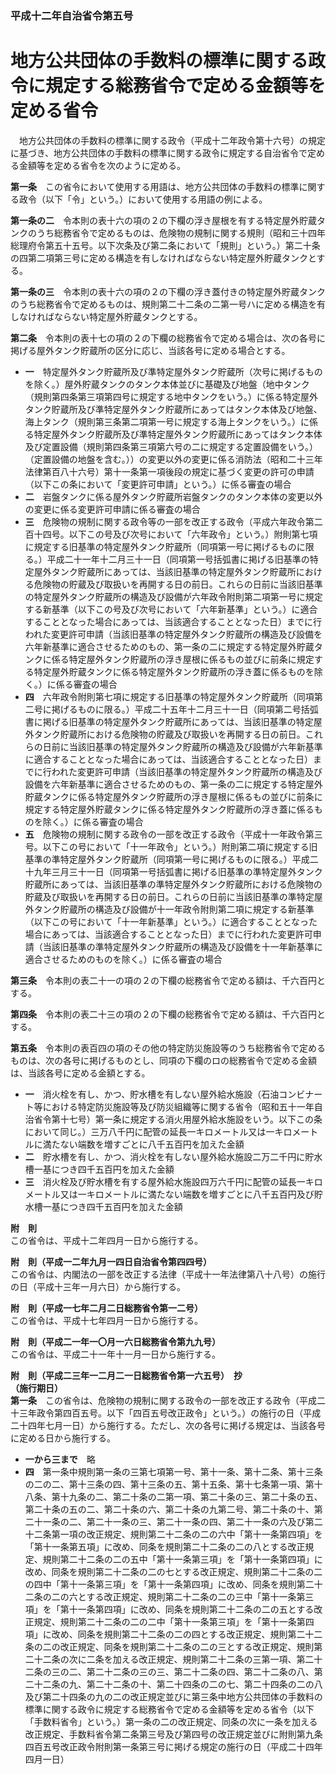 ### 平成十二年自治省令第五号  
# 地方公共団体の手数料の標準に関する政令に規定する総務省令で定める金額等を定める省令  
　地方公共団体の手数料の標準に関する政令（平成十二年政令第十六号）の規定に基づき、地方公共団体の手数料の標準に関する政令に規定する自治省令で定める金額等を定める省令を次のように定める。  
  
**第一条**　この省令において使用する用語は、地方公共団体の手数料の標準に関する政令（以下「令」という。）において使用する用語の例による。  
  
**第一条の二**　令本則の表十六の項の２の下欄の浮き屋根を有する特定屋外貯蔵タンクのうち総務省令で定めるものは、危険物の規制に関する規則（昭和三十四年総理府令第五十五号。以下次条及び第二条において「規則」という。）第二十条の四第二項第三号に定める構造を有しなければならない特定屋外貯蔵タンクとする。  
  
**第一条の三**　令本則の表十六の項の２の下欄の浮き蓋付きの特定屋外貯蔵タンクのうち総務省令で定めるものは、規則第二十二条の二第一号ハに定める構造を有しなければならない特定屋外貯蔵タンクとする。  
  
**第二条**　令本則の表十七の項の２の下欄の総務省令で定める場合は、次の各号に掲げる屋外タンク貯蔵所の区分に応じ、当該各号に定める場合とする。  
* **一**　特定屋外タンク貯蔵所及び準特定屋外タンク貯蔵所（次号に掲げるものを除く。）屋外貯蔵タンクのタンク本体並びに基礎及び地盤（地中タンク（規則第四条第三項第四号に規定する地中タンクをいう。）に係る特定屋外タンク貯蔵所及び準特定屋外タンク貯蔵所にあってはタンク本体及び地盤、海上タンク（規則第三条第二項第一号に規定する海上タンクをいう。）に係る特定屋外タンク貯蔵所及び準特定屋外タンク貯蔵所にあってはタンク本体及び定置設備（規則第四条第三項第六号の二に規定する定置設備をいう。）（定置設備の地盤を含む。））の変更以外の変更に係る消防法（昭和二十三年法律第百八十六号）第十一条第一項後段の規定に基づく変更の許可の申請（以下この条において「変更許可申請」という。）に係る審査の場合  
* **二**　岩盤タンクに係る屋外タンク貯蔵所岩盤タンクのタンク本体の変更以外の変更に係る変更許可申請に係る審査の場合  
* **三**　危険物の規制に関する政令等の一部を改正する政令（平成六年政令第二百十四号。以下この号及び次号において「六年政令」という。）附則第七項に規定する旧基準の特定屋外タンク貯蔵所（同項第一号に掲げるものに限る。）平成二十一年十二月三十一日（同項第一号括弧書に掲げる旧基準の特定屋外タンク貯蔵所にあっては、当該旧基準の特定屋外タンク貯蔵所における危険物の貯蔵及び取扱いを再開する日の前日。これらの日前に当該旧基準の特定屋外タンク貯蔵所の構造及び設備が六年政令附則第二項第一号に規定する新基準（以下この号及び次号において「六年新基準」という。）に適合することとなった場合にあっては、当該適合することとなった日）までに行われた変更許可申請（当該旧基準の特定屋外タンク貯蔵所の構造及び設備を六年新基準に適合させるためのもの、第一条の二に規定する特定屋外貯蔵タンクに係る特定屋外タンク貯蔵所の浮き屋根に係るもの並びに前条に規定する特定屋外貯蔵タンクに係る特定屋外タンク貯蔵所の浮き蓋に係るものを除く。）に係る審査の場合  
* **四**　六年政令附則第七項に規定する旧基準の特定屋外タンク貯蔵所（同項第二号に掲げるものに限る。）平成二十五年十二月三十一日（同項第二号括弧書に掲げる旧基準の特定屋外タンク貯蔵所にあっては、当該旧基準の特定屋外タンク貯蔵所における危険物の貯蔵及び取扱いを再開する日の前日。これらの日前に当該旧基準の特定屋外タンク貯蔵所の構造及び設備が六年新基準に適合することとなった場合にあっては、当該適合することとなった日）までに行われた変更許可申請（当該旧基準の特定屋外タンク貯蔵所の構造及び設備を六年新基準に適合させるためのもの、第一条の二に規定する特定屋外貯蔵タンクに係る特定屋外タンク貯蔵所の浮き屋根に係るもの並びに前条に規定する特定屋外貯蔵タンクに係る特定屋外タンク貯蔵所の浮き蓋に係るものを除く。）に係る審査の場合  
* **五**　危険物の規制に関する政令の一部を改正する政令（平成十一年政令第三号。以下この号において「十一年政令」という。）附則第二項に規定する旧基準の準特定屋外タンク貯蔵所（同項第一号に掲げるものに限る。）平成二十九年三月三十一日（同項第一号括弧書に掲げる旧基準の準特定屋外タンク貯蔵所にあっては、当該旧基準の準特定屋外タンク貯蔵所における危険物の貯蔵及び取扱いを再開する日の前日。これらの日前に当該旧基準の準特定屋外タンク貯蔵所の構造及び設備が十一年政令附則第二項に規定する新基準（以下この号において「十一年新基準」という。）に適合することとなった場合にあっては、当該適合することとなった日）までに行われた変更許可申請（当該旧基準の準特定屋外タンク貯蔵所の構造及び設備を十一年新基準に適合させるためのものを除く。）に係る審査の場合  
  
**第三条**　令本則の表二十一の項の２の下欄の総務省令で定める額は、千六百円とする。  
  
**第四条**　令本則の表二十三の項の２の下欄の総務省令で定める額は、千六百円とする。  
  
**第五条**　令本則の表百四の項のその他の特定防災施設等のうち総務省令で定めるものは、次の各号に掲げるものとし、同項の下欄のロの総務省令で定める金額は、当該各号に定める金額とする。  
* **一**　消火栓を有し、かつ、貯水槽を有しない屋外給水施設（石油コンビナート等における特定防災施設等及び防災組織等に関する省令（昭和五十一年自治省令第十七号）第一条に規定する消火用屋外給水施設をいう。以下この条において同じ。）三万八千円に配管の延長一キロメートル又は一キロメートルに満たない端数を増すごとに八千五百円を加えた金額  
* **二**　貯水槽を有し、かつ、消火栓を有しない屋外給水施設二万二千円に貯水槽一基につき四千五百円を加えた金額  
* **三**　消火栓及び貯水槽を有する屋外給水施設四万六千円に配管の延長一キロメートル又は一キロメートルに満たない端数を増すごとに八千五百円及び貯水槽一基につき四千五百円を加えた金額  
  
**附　則**  
この省令は、平成十二年四月一日から施行する。  
  
**附　則（平成一二年九月一四日自治省令第四四号）**  
この省令は、内閣法の一部を改正する法律（平成十一年法律第八十八号）の施行の日（平成十三年一月六日）から施行する。  
  
**附　則（平成一七年二月二日総務省令第一二号）**  
この省令は、平成十七年四月一日から施行する。  
  
**附　則（平成二一年一〇月一六日総務省令第九九号）**  
この省令は、平成二十一年十一月一日から施行する。  
  
**附　則（平成二三年一二月二一日総務省令第一六五号）　抄**  
**（施行期日）**  
**第一条**　この省令は、危険物の規制に関する政令の一部を改正する政令（平成二十三年政令第四百五号。以下「四百五号改正政令」という。）の施行の日（平成二十四年七月一日）から施行する。ただし、次の各号に掲げる規定は、当該各号に定める日から施行する。  
* **一から三まで**　略  
* **四**　第一条中規則第一条の三第七項第一号、第十一条、第十二条、第十三条の二の二、第十三条の四、第十三条の五、第十五条、第十七条第一項、第十八条、第十九条の二、第二十条の二第一項、第二十条の三、第二十条の五、第二十条の五の二、第二十条の六、第二十条の九第二号、第二十条の十、第二十一条の二、第二十一条の三、第二十一条の四、第二十一条の六及び第二十二条第一項の改正規定、規則第二十二条の二の六中「第十一条第四項」を「第十一条第五項」に改め、同条を規則第二十二条の二の八とする改正規定、規則第二十二条の二の五中「第十一条第三項」を「第十一条第四項」に改め、同条を規則第二十二条の二の七とする改正規定、規則第二十二条の二の四中「第十一条第三項」を「第十一条第四項」に改め、同条を規則第二十二条の二の六とする改正規定、規則第二十二条の二の三中「第十一条第三項」を「第十一条第四項」に改め、同条を規則第二十二条の二の五とする改正規定、規則第二十二条の二の二中「第十一条第三項」を「第十一条第四項」に改め、同条を規則第二十二条の二の四とする改正規定、規則第二十二条の二の改正規定、同条を規則第二十二条の二の三とする改正規定、規則第二十二条の次に二条を加える改正規定、規則第二十二条の三第一項、第二十二条の三の二、第二十二条の三の三、第二十二条の四、第二十二条の八、第二十二条の九、第二十二条の十、第二十四条の二の七、第二十四条の二の八及び第二十四条の九の二の改正規定並びに第三条中地方公共団体の手数料の標準に関する政令に規定する総務省令で定める金額等を定める省令（以下「手数料省令」という。）第一条の二の改正規定、同条の次に一条を加える改正規定、手数料省令第二条第三号及び第四号の改正規定並びに附則第九条四百五号改正政令附則第一条第三号に掲げる規定の施行の日（平成二十四年四月一日）  
  
